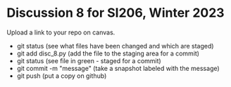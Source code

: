 # Discussion 8 for SI206, Winter 2023

Upload a link to your repo on canvas.

* git status (see what files have been changed and which are staged)
* git add disc_8.py (add the file to the staging area for a commit)
* git status (see file in green - staged for a commit)
* git commit -m "message" (take a snapshot labeled with the message)
* git push (put a copy on github)
